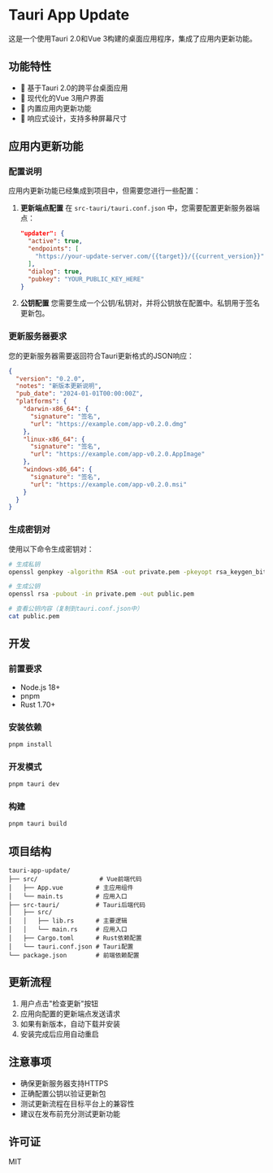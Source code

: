 # Tauri App Update

这是一个使用Tauri 2.0和Vue 3构建的桌面应用程序，集成了应用内更新功能。

## 功能特性

- 🚀 基于Tauri 2.0的跨平台桌面应用
- 🎨 现代化的Vue 3用户界面
- 🔄 内置应用内更新功能
- 📱 响应式设计，支持多种屏幕尺寸

## 应用内更新功能

### 配置说明

应用内更新功能已经集成到项目中，但需要您进行一些配置：

1. **更新端点配置**
   在 `src-tauri/tauri.conf.json` 中，您需要配置更新服务器端点：
   ```json
   "updater": {
     "active": true,
     "endpoints": [
       "https://your-update-server.com/{{target}}/{{current_version}}"
     ],
     "dialog": true,
     "pubkey": "YOUR_PUBLIC_KEY_HERE"
   }
   ```

2. **公钥配置**
   您需要生成一个公钥/私钥对，并将公钥放在配置中。私钥用于签名更新包。

### 更新服务器要求

您的更新服务器需要返回符合Tauri更新格式的JSON响应：

```json
{
  "version": "0.2.0",
  "notes": "新版本更新说明",
  "pub_date": "2024-01-01T00:00:00Z",
  "platforms": {
    "darwin-x86_64": {
      "signature": "签名",
      "url": "https://example.com/app-v0.2.0.dmg"
    },
    "linux-x86_64": {
      "signature": "签名",
      "url": "https://example.com/app-v0.2.0.AppImage"
    },
    "windows-x86_64": {
      "signature": "签名",
      "url": "https://example.com/app-v0.2.0.msi"
    }
  }
}
```

### 生成密钥对

使用以下命令生成密钥对：

```bash
# 生成私钥
openssl genpkey -algorithm RSA -out private.pem -pkeyopt rsa_keygen_bits:2048

# 生成公钥
openssl rsa -pubout -in private.pem -out public.pem

# 查看公钥内容（复制到tauri.conf.json中）
cat public.pem
```

## 开发

### 前置要求

- Node.js 18+
- pnpm
- Rust 1.70+

### 安装依赖

```bash
pnpm install
```

### 开发模式

```bash
pnpm tauri dev
```

### 构建

```bash
pnpm tauri build
```

## 项目结构

```
tauri-app-update/
├── src/                 # Vue前端代码
│   ├── App.vue         # 主应用组件
│   └── main.ts         # 应用入口
├── src-tauri/          # Tauri后端代码
│   ├── src/
│   │   ├── lib.rs      # 主要逻辑
│   │   └── main.rs     # 应用入口
│   ├── Cargo.toml      # Rust依赖配置
│   └── tauri.conf.json # Tauri配置
└── package.json        # 前端依赖配置
```

## 更新流程

1. 用户点击"检查更新"按钮
2. 应用向配置的更新端点发送请求
3. 如果有新版本，自动下载并安装
4. 安装完成后应用自动重启

## 注意事项

- 确保更新服务器支持HTTPS
- 正确配置公钥以验证更新包
- 测试更新流程在目标平台上的兼容性
- 建议在发布前充分测试更新功能

## 许可证

MIT
